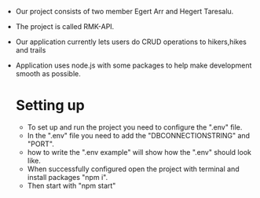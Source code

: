 * Our project consists of two member Egert Arr and Hegert Taresalu.
* The project is called RMK-API.


* Our application currently lets users do CRUD operations to hikers,hikes and trails
    
* Application uses node.js with some packages to help make development smooth as possible.

    # Setting up
    * To set up and run the project you need to configure the ".env" file.
    * In the ".env" file you need to add the "DBCONNECTIONSTRING" and "PORT".
    * how to write the ".env example" will show how the ".env" should look
    like.
    * When successfully configured open the project with terminal and install packages "npm i".
    * Then start with "npm start"
